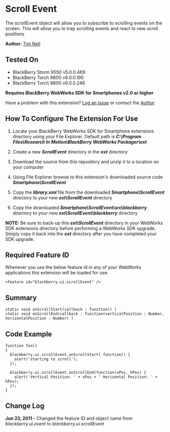 # Scroll Event
The scrollEvent object will allow you to subscribe to scrolling events on the screen.  This will allow you to trap scrolling events and react to new scroll positions

**Author:** [Tim Neil](https://github.com/tneil)

## Tested On

* BlackBerry Storm 9550 v5.0.0.469
* BlackBerry Torch 9800 v6.0.0.190
* BlackBerry Torch 9800 v6.0.0.246

**Requires BlackBerry WebWorks SDK for Smartphones v2.0 or higher**

Have a problem with this extension?  [Log an Issue](https://github.com/blackberry/WebWorks/issues) or contact the [Author](https://github.com/tneil)

## How To Configure The Extension For Use

1. Locate your BlackBerry WebWorks SDK for Smartphone extensions directory using your File Explorer.  Default path is _**C:\Program Files\Research In Motion\BlackBerry WebWorks Packager\ext**_

2. Create a new _**ScrollEvent**_ directory in the _**ext**_ directory

3. Download the source from this repository and unzip it to a location on your computer

4. Using File Explorer browse to this extension's downloaded source code _**Smartphone\ScrollEvent**_

5. Copy the _**library.xml**_ file from the downloaded _**Smartphone\ScrollEvent**_ directory to your new _**ext\ScrollEvent**_ directory

6. Copy the downloaded _**Smartphone\ScrollEvent\src\blackberry**_ directory to your new _**ext\ScrollEvent\blackberry**_ directory

**NOTE:** Be sure to back-up this _**ext\ScrollEvent**_ directory in your WebWorks SDK extensions directory before performing a WebWorks SDK upgrade. Simply copy it back into the _**ext**_ directory after you have completed your SDK upgrade.

## Required Feature ID
Whenever you use the below feature id in any of your WebWorks applications this extension will be loaded for use.

    <feature id="blackberry.ui.scrollEvent" />

## Summary

    static void onScrollStart(callback : function() )
    static void onScrollEnd(callback : function(verticalPosition : Number, horizontalPosition : Number) )

## Code Example

    function foo()
    {
      blackberry.ui.scrollEvent.onScrollStart( function() {
        alert('starting to scroll');
      });

      blackberry.ui.scrollEvent.onScrollEnd(function(vPos, hPos) {
        alert('Vertical Position: ' + vPos + ' Horizontal Position: ' + hPos);
      });
    }

## Change Log
**Jun 23, 2011 -** Changed the feature ID and object name from _blackberry.ui.event_ to _blackberry.ui.scrollEvent_

